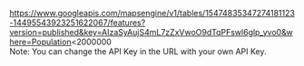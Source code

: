 https://www.googleapis.com/mapsengine/v1/tables/15474835347274181123-14495543923251622067/features?version=published&key=AIzaSyAujS4mL7zZxVwoO9dTqPFswl6glp_yvo0&where=Population<2000000  
Note: You can change the API Key in the URL with your own API Key.